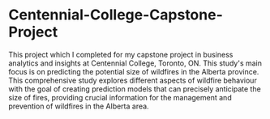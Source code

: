 # Centennial-College-Capstone-Project

This project which I completed for my capstone project in business analytics and insights at Centennial College, Toronto, ON. This study's main focus is on predicting the potential size of wildfires in the Alberta province. This comprehensive study explores different aspects of wildfire behaviour with the goal of creating prediction models that can precisely anticipate the size of fires, providing crucial information for the management and prevention of wildfires in the Alberta area.
